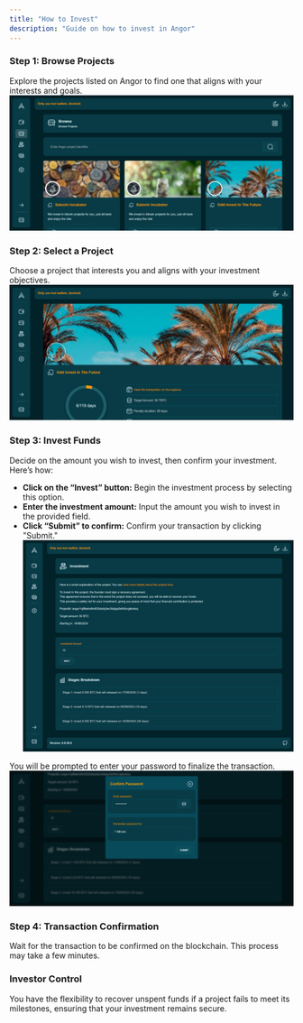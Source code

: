 ```yaml
---
title: "How to Invest"
description: "Guide on how to invest in Angor"
---
```


### Step 1: Browse Projects
Explore the projects listed on Angor to find one that aligns with your interests and goals.
![image info](./images/browse-projects.png)

### Step 2: Select a Project
Choose a project that interests you and aligns with your investment objectives.
![image info](./images/select-project.png)

### Step 3: Invest Funds
Decide on the amount you wish to invest, then confirm your investment. Here’s how:

* **Click on the “Invest” button:** Begin the investment process by selecting this option.
* **Enter the investment amount:** Input the amount you wish to invest in the provided field.
* **Click “Submit” to confirm:** Confirm your transaction by clicking "Submit."
![image info](./images/Invest-funds.png)

You will be prompted to enter your password to finalize the transaction.
![image info](./images/confirm-password.png)

### Step 4: Transaction Confirmation
Wait for the transaction to be confirmed on the blockchain. This process may take a few minutes.

### Investor Control

You have the flexibility to recover unspent funds if a project fails to meet its milestones, ensuring that your investment remains secure.
